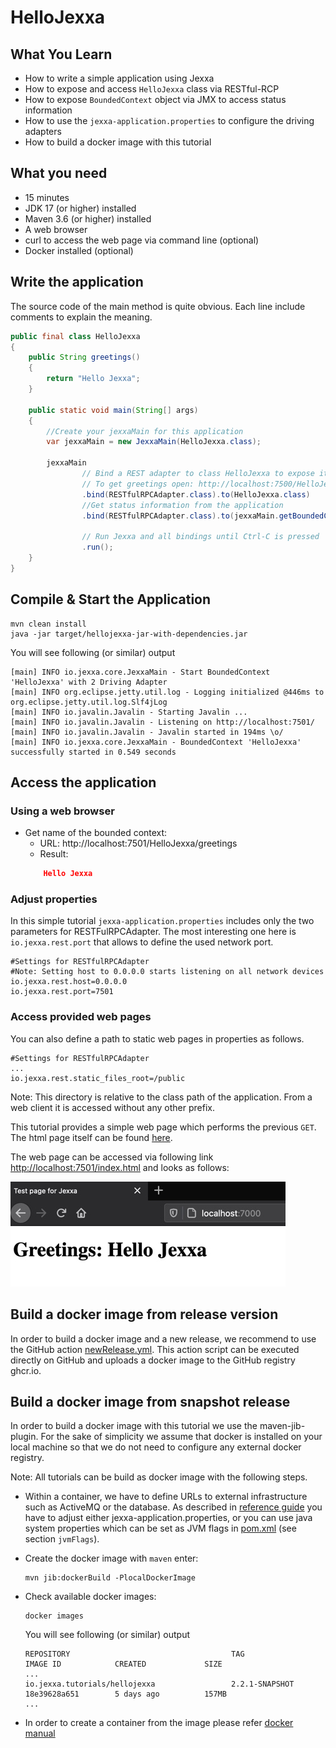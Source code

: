 # HelloJexxa

## What You Learn

*   How to write a simple application using Jexxa
*   How to expose and access `HelloJexxa` class via RESTful-RCP 
*   How to expose `BoundedContext` object via JMX to access status information   
*   How to use the `jexxa-application.properties` to configure the driving adapters
*   How to build a docker image with this tutorial    

## What you need

*   15 minutes
*   JDK 17  (or higher) installed 
*   Maven 3.6 (or higher) installed
*   A web browser
*   curl to access the web page via command line (optional)
*   Docker installed (optional)

## Write the application

The source code of the main method is quite obvious. Each line include comments to explain the meaning.  

```java     
public final class HelloJexxa
{
    public String greetings()
    {
        return "Hello Jexxa";
    }

    public static void main(String[] args)
    {
        //Create your jexxaMain for this application
        var jexxaMain = new JexxaMain(HelloJexxa.class);

        jexxaMain
                // Bind a REST adapter to class HelloJexxa to expose its methods
                // To get greetings open: http://localhost:7500/HelloJexxa/greetings
                .bind(RESTfulRPCAdapter.class).to(HelloJexxa.class)
                //Get status information from the application
                .bind(RESTfulRPCAdapter.class).to(jexxaMain.getBoundedContext())

                // Run Jexxa and all bindings until Ctrl-C is pressed
                .run();
    }
}
```

## Compile & Start the Application
```console                                                          
mvn clean install
java -jar target/hellojexxa-jar-with-dependencies.jar
```
You will see following (or similar) output
```console
[main] INFO io.jexxa.core.JexxaMain - Start BoundedContext 'HelloJexxa' with 2 Driving Adapter 
[main] INFO org.eclipse.jetty.util.log - Logging initialized @446ms to org.eclipse.jetty.util.log.Slf4jLog
[main] INFO io.javalin.Javalin - Starting Javalin ...
[main] INFO io.javalin.Javalin - Listening on http://localhost:7501/
[main] INFO io.javalin.Javalin - Javalin started in 194ms \o/
[main] INFO io.jexxa.core.JexxaMain - BoundedContext 'HelloJexxa' successfully started in 0.549 seconds
```

## Access the application

### Using a web browser
*   Get name of the bounded context:
    *   URL: http://localhost:7501/HelloJexxa/greetings
    *   Result: 
    ```Json 
        Hello Jexxa 
    ```

### Adjust properties
In this simple tutorial `jexxa-application.properties` includes only the two parameters for RESTFulRPCAdapter.
The most interesting one here is `io.jexxa.rest.port` that allows to define the used network port.

```properties                                                          
#Settings for RESTfulRPCAdapter
#Note: Setting host to 0.0.0.0 starts listening on all network devices 
io.jexxa.rest.host=0.0.0.0
io.jexxa.rest.port=7501
```

### Access provided web pages
You can also define a path to static web pages in properties as follows. 
```properties                                                          
#Settings for RESTfulRPCAdapter
...
io.jexxa.rest.static_files_root=/public
```

Note: This directory is relative to the class path of the application. From a web client it is accessed without any other prefix. 

This tutorial provides a simple web page which performs the previous `GET`. The html page itself can be found [here](src/main/resources/public/index.html).

The web page can be accessed via following link [http://localhost:7501/index.html](http://localhost:7501/index.html) and looks as follows: 

![Webpage](images/Webpage.jpg)

## Build a docker image from release version
In order to build a docker image and a new release, we recommend to use the GitHub action [newRelease.yml](../.github/workflows/newRelease.yml). This action script can be executed directly on GitHub and uploads a docker image to the GitHub registry ghcr.io. 

## Build a docker image from snapshot release
In order to build a docker image with this tutorial we use the maven-jib-plugin. For the sake of simplicity we assume
that docker is installed on your local machine so that we do not need to configure any external docker registry.

Note: All tutorials can be build as docker image with the following steps.      

* Within a container, we have to define URLs to external infrastructure such as ActiveMQ or the database. As described in [reference guide](https://jexxa-projects.github.io/Jexxa/jexxa_reference.html#_application_configuration) you have to adjust either jexxa-application.properties, or you can use java system properties which can be set as JVM flags in [pom.xml](pom.xml) (see section `jvmFlags`). 

* Create the docker image with `maven` enter: 
    ```console                                                          
    mvn jib:dockerBuild -PlocalDockerImage
    ``` 

* Check available docker images:                                                
    ```console                                                          
    docker images
    ``` 
    You will see following (or similar) output
    ```console                                                          
    REPOSITORY                                    TAG                 IMAGE ID            CREATED             SIZE
    ...
    io.jexxa.tutorials/hellojexxa                 2.2.1-SNAPSHOT      18e39628a651        5 days ago          157MB
    ...
    ``` 

* In order to create a container from the image please refer [docker manual](https://docs.docker.com/)        

              